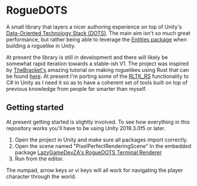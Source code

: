 # RogueDOTS

A small library that layers a nicer authoring experience on top of Unity's [Data-Oriented Technology Stack (DOTS)](https://unity.com/dots). The main aim isn't so much great performance, but rather being able to leverage the [Entities package](https://docs.unity3d.com/Packages/com.unity.entities@latest/) when building a roguelike in Unity.

At present the library is still in development and there will likely be somewhat rapid iteration towards a stable-ish V1. The project was inspired by [TheBracket's](https://github.com/thebracket) amazing tutorial on making roguelikes using Rust that can be found [here](http://bfnightly.bracketproductions.com/rustbook/chapter_0.html). At present I'm porting some of the [RLTK_RS](https://github.com/thebracket/rltk_rs) functionality to C# in Unity as I need it so as to have a coherent set of tools built on top of previous knowledge from people far smarter than myself.

## Getting started

At present getting started is slightly involved. To see how everything in this repository works you'll have to be using Unity 2019.3.0f5 or later.

1. Open the project in Unity and make sure all packages import correctly.
2. Open the scene named "PixelPerfectRenderingScene" In the embedded package [LazyGameDevZA's RogueDOTS Terminal Renderer](/Packages/za.co.lazygamedev.rogue-dots/LazyGameDevZA.RogueDOTS.Terminal.Rendering)
3. Run from the editor.

The numpad, arrow keys or vi keys will all work for navigating the player character through the world. 